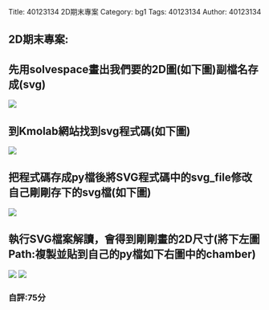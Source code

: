 Title: 40123134 2D期末專案
Category: bg1
Tags: 40123134 
Author: 40123134 

<h2>2D期末專案:</h2>
<!-- PELICAN_END_SUMMARY -->
<h2>先用solvespace畫出我們要的2D圖(如下圖)副檔名存成(svg)</h2>
<img src="http://i.imgur.com/Hl94ELr.jpg">
<h2>到Kmolab網站找到svg程式碼(如下圖)</h2>
<img src="http://i.imgur.com/l0UJ4fi.jpg">
<h2>把程式碼存成py檔後將SVG程式碼中的svg_file修改自己剛剛存下的svg檔(如下圖)</h2>
<img src="http://i.imgur.com/LQOlNl3.jpg">
<h2>執行SVG檔案解讀，會得到剛剛畫的2D尺寸(將下左圖Path:複製並貼到自己的py檔如下右圖中的chamber)</h2>
<img src="http://i.imgur.com/IlJu7jG.jpg">
<img src="http://i.imgur.com/PhGQnc5.jpg">

<h3>自評:75分</h3>


